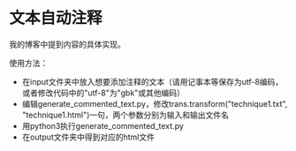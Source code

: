 ﻿# ﻿﻿﻿文本自动注释我的博客中提到内容的具体实现。使用方法：- 在input文件夹中放入想要添加注释的文本（请用记事本等保存为utf-8编码，或者修改代码中的"utf-8"为"gbk"或其他编码）- 编辑generate\_commented\_text.py，修改trans.transform("technique1.txt", "technique1.html")一句，两个参数分别为输入和输出文件名- 用python3执行generate\_commented\_text.py- 在output文件夹中得到对应的html文件